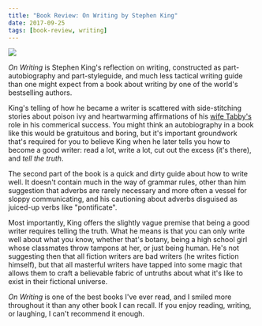 ```yaml
---
title: "Book Review: On Writing by Stephen King"
date: 2017-09-25
tags: [book-review, writing]
---
```


<a target="_blank"  href="https://www.amazon.com/gp/product/B009BDVD2Q/ref=as_li_tl?ie=UTF8&camp=1789&creative=9325&creativeASIN=B009BDVD2Q&linkCode=as2&tag=taravancil-20&linkId=e662c800ad379e0bb9f2116da4593200"><img border="0" src="https://ws-na.amazon-adsystem.com/widgets/q?_encoding=UTF8&MarketPlace=US&ASIN=B009BDVD2Q&ServiceVersion=20070822&ID=AsinImage&WS=1&Format=_SL250_&tag=taravancil-20" ></a><img src="//ir-na.amazon-adsystem.com/e/ir?t=taravancil-20&l=am2&o=1&a=B009BDVD2Q" width="1" height="1" border="0" alt="" style="border:none !important; margin:0px !important;" />

*On Writing* is Stephen King's reflection on writing, constructed as
part-autobiography and part-styleguide, and much less tactical writing guide
than one might expect from a book about writing by one of the world's bestselling authors.

King's telling of how he became a writer is scattered with side-stitching stories
about poison ivy and heartwarming affirmations of his [wife Tabby's](https://en.wikipedia.org/wiki/Tabitha_King)
role in his commerical success. You might think an autobiography in a book like this would
be gratuitous and boring, but it's important groundwork that's required for
you to believe King when he later tells you how to become a good writer: read a lot,
write a lot, cut out the excess (it's there), and *tell the truth*.

The second part of the book is a quick and dirty guide about how to write well.
It doesn't contain much in the way of grammar rules, other than him
suggestion that adverbs are rarely necessary and more often a vessel for sloppy
communicating, and his cautioning about adverbs disguised as juiced-up
verbs like "pontificate".

Most importantly, King offers the slightly vague premise that being a good
writer requires telling the truth. What he means is that you can only write
well about what you know, whether that's botany, being a high school girl whose
classmates throw tampons at her, or just being human. He's not suggesting then
that all fiction writers are bad writers (he writes fiction himself),
but that all masterful writers have tapped into some magic that allows them to
craft a believable fabric of untruths about what it's like to exist in
their fictional universe.

*On Writing* is one of the best books I've ever read, and I smiled more throughout
it than any other book I can recall. If you enjoy reading, writing, or laughing, I
can't recommend it enough.
